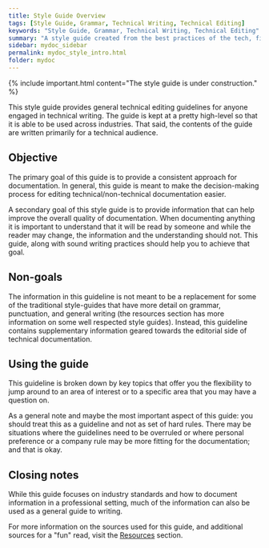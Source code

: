 ```yaml
---
title: Style Guide Overview
tags: [Style Guide, Grammar, Technical Writing, Technical Editing]
keywords: "Style Guide, Grammar, Technical Writing, Technical Editing"
summary: "A style guide created from the best practices of the tech, financial, and media industries."
sidebar: mydoc_sidebar
permalink: mydoc_style_intro.html
folder: mydoc
---
```


{% include important.html content="The style guide is under construction." %}

This style guide provides general technical editing guidelines for anyone engaged in technical writing. The guide is kept at a pretty high-level so that it is able to be used across industries. That said, the contents of the guide are written primarily for a technical audience.

## Objective

The primary goal of this guide is to provide a consistent approach for documentation. In general, this guide is meant to make the decision-making process for editing technical/non-technical documentation easier.

A secondary goal of this style guide is to provide information that can help improve the overall quality of documentation. When documenting anything it is important to understand that it will be read by someone and while the reader may change, the information and the understanding should not. This guide, along with sound writing practices should help you to achieve that goal.

## Non-goals

The information in this guideline is not meant to be a replacement for some of the traditional style-guides that have more detail on grammar, punctuation, and general writing (the resources section has more information on some well respected style guides). Instead, this guideline contains supplementary information geared towards the editorial side of technical documentation.

## Using the guide

This guideline is broken down by key topics that offer you the flexibility to jump around to an area of interest or to a specific area that you may have a question on.

As a general note and maybe the most important aspect of this guide: you should treat this as a guideline and not as set of hard rules. There may be situations where the guidelines need to be overruled or where personal preference or a company rule may be more fitting for the documentation; and that is okay.

## Closing notes

While this guide focuses on industry standards and how to document information in a professional setting, much of the information can also be used as a general guide to writing.

For more information on the sources used for this guide, and additional sources for a "fun" read, visit the [Resources]() section.
